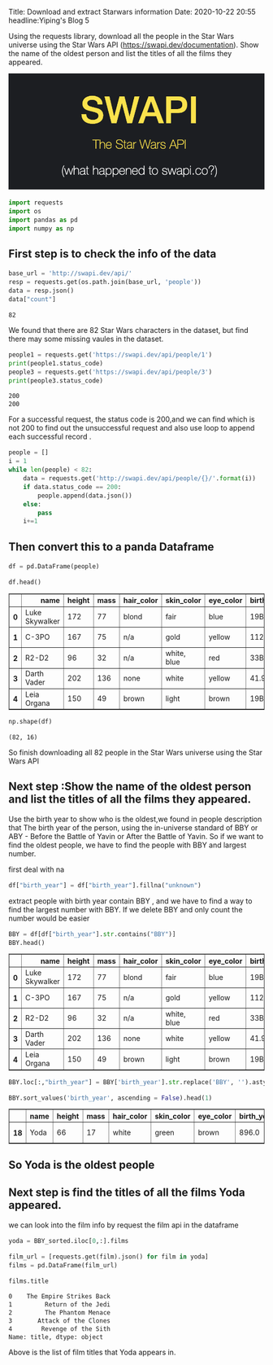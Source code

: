 Title: Download and extract Starwars information
Date: 2020-10-22 20:55
headline:Yiping's Blog 5


Using the requests library, download all the people in the Star Wars universe using the Star Wars API (https://swapi.dev/documentation). Show the name of the oldest person and list the titles of all the films they appeared.

![Pelican](../images/2.png)


```python
import requests
import os
import pandas as pd
import numpy as np
```

## First step is to check the info of the data


```python
base_url = 'http://swapi.dev/api/'
resp = requests.get(os.path.join(base_url, 'people'))
data = resp.json()
data["count"]
```




    82



We found that there are 82 Star Wars characters in the dataset, but find there may some missing vaules in the dataset.


```python
people1 = requests.get('https://swapi.dev/api/people/1')
print(people1.status_code)
people3 = requests.get('https://swapi.dev/api/people/3')
print(people3.status_code)
```

    200
    200


For a successful request, the status code is 200,and we can find which is not 200 to find out the unsuccessful request and  also use  loop to append each successful record .


```python
people = []
i = 1
while len(people) < 82:
    data = requests.get('http://swapi.dev/api/people/{}/'.format(i))
    if data.status_code == 200:
        people.append(data.json())
    else:
        pass
    i+=1
```

## Then convert this to a panda Dataframe


```python
df = pd.DataFrame(people)
```


```python
df.head()
```




<div>
<style scoped>
    .dataframe tbody tr th:only-of-type {
        vertical-align: middle;
    }

    .dataframe tbody tr th {
        vertical-align: top;
    }

    .dataframe thead th {
        text-align: right;
    }
</style>
<table border="1" class="dataframe">
  <thead>
    <tr style="text-align: right;">
      <th></th>
      <th>name</th>
      <th>height</th>
      <th>mass</th>
      <th>hair_color</th>
      <th>skin_color</th>
      <th>eye_color</th>
      <th>birth_year</th>
      <th>gender</th>
      <th>homeworld</th>
      <th>films</th>
      <th>species</th>
      <th>vehicles</th>
      <th>starships</th>
      <th>created</th>
      <th>edited</th>
      <th>url</th>
    </tr>
  </thead>
  <tbody>
    <tr>
      <th>0</th>
      <td>Luke Skywalker</td>
      <td>172</td>
      <td>77</td>
      <td>blond</td>
      <td>fair</td>
      <td>blue</td>
      <td>19BBY</td>
      <td>male</td>
      <td>http://swapi.dev/api/planets/1/</td>
      <td>[http://swapi.dev/api/films/1/, http://swapi.d...</td>
      <td>[]</td>
      <td>[http://swapi.dev/api/vehicles/14/, http://swa...</td>
      <td>[http://swapi.dev/api/starships/12/, http://sw...</td>
      <td>2014-12-09T13:50:51.644000Z</td>
      <td>2014-12-20T21:17:56.891000Z</td>
      <td>http://swapi.dev/api/people/1/</td>
    </tr>
    <tr>
      <th>1</th>
      <td>C-3PO</td>
      <td>167</td>
      <td>75</td>
      <td>n/a</td>
      <td>gold</td>
      <td>yellow</td>
      <td>112BBY</td>
      <td>n/a</td>
      <td>http://swapi.dev/api/planets/1/</td>
      <td>[http://swapi.dev/api/films/1/, http://swapi.d...</td>
      <td>[http://swapi.dev/api/species/2/]</td>
      <td>[]</td>
      <td>[]</td>
      <td>2014-12-10T15:10:51.357000Z</td>
      <td>2014-12-20T21:17:50.309000Z</td>
      <td>http://swapi.dev/api/people/2/</td>
    </tr>
    <tr>
      <th>2</th>
      <td>R2-D2</td>
      <td>96</td>
      <td>32</td>
      <td>n/a</td>
      <td>white, blue</td>
      <td>red</td>
      <td>33BBY</td>
      <td>n/a</td>
      <td>http://swapi.dev/api/planets/8/</td>
      <td>[http://swapi.dev/api/films/1/, http://swapi.d...</td>
      <td>[http://swapi.dev/api/species/2/]</td>
      <td>[]</td>
      <td>[]</td>
      <td>2014-12-10T15:11:50.376000Z</td>
      <td>2014-12-20T21:17:50.311000Z</td>
      <td>http://swapi.dev/api/people/3/</td>
    </tr>
    <tr>
      <th>3</th>
      <td>Darth Vader</td>
      <td>202</td>
      <td>136</td>
      <td>none</td>
      <td>white</td>
      <td>yellow</td>
      <td>41.9BBY</td>
      <td>male</td>
      <td>http://swapi.dev/api/planets/1/</td>
      <td>[http://swapi.dev/api/films/1/, http://swapi.d...</td>
      <td>[]</td>
      <td>[]</td>
      <td>[http://swapi.dev/api/starships/13/]</td>
      <td>2014-12-10T15:18:20.704000Z</td>
      <td>2014-12-20T21:17:50.313000Z</td>
      <td>http://swapi.dev/api/people/4/</td>
    </tr>
    <tr>
      <th>4</th>
      <td>Leia Organa</td>
      <td>150</td>
      <td>49</td>
      <td>brown</td>
      <td>light</td>
      <td>brown</td>
      <td>19BBY</td>
      <td>female</td>
      <td>http://swapi.dev/api/planets/2/</td>
      <td>[http://swapi.dev/api/films/1/, http://swapi.d...</td>
      <td>[]</td>
      <td>[http://swapi.dev/api/vehicles/30/]</td>
      <td>[]</td>
      <td>2014-12-10T15:20:09.791000Z</td>
      <td>2014-12-20T21:17:50.315000Z</td>
      <td>http://swapi.dev/api/people/5/</td>
    </tr>
  </tbody>
</table>
</div>




```python
np.shape(df)
```




    (82, 16)



So finish downloading all 82 people in the Star Wars universe using the Star Wars API

## Next step :Show the name of the oldest person and list the titles of all the films they appeared.

Use the birth year to show who is the oldest,we found in people description that The birth year of the person, using the in-universe standard of BBY or ABY - Before the Battle of Yavin or After the Battle of Yavin. So if we want to find the oldest people, we have to find the people with BBY and largest number.

first deal with na


```python
df["birth_year"] = df["birth_year"].fillna("unknown")
```

extract people with birth year contain BBY , and we have to find a way to find the largest number with BBY. If we delete BBY and only count the number would be easier


```python
BBY = df[df["birth_year"].str.contains("BBY")]
BBY.head()
```




<div>
<style scoped>
    .dataframe tbody tr th:only-of-type {
        vertical-align: middle;
    }

    .dataframe tbody tr th {
        vertical-align: top;
    }

    .dataframe thead th {
        text-align: right;
    }
</style>
<table border="1" class="dataframe">
  <thead>
    <tr style="text-align: right;">
      <th></th>
      <th>name</th>
      <th>height</th>
      <th>mass</th>
      <th>hair_color</th>
      <th>skin_color</th>
      <th>eye_color</th>
      <th>birth_year</th>
      <th>gender</th>
      <th>homeworld</th>
      <th>films</th>
      <th>species</th>
      <th>vehicles</th>
      <th>starships</th>
      <th>created</th>
      <th>edited</th>
      <th>url</th>
    </tr>
  </thead>
  <tbody>
    <tr>
      <th>0</th>
      <td>Luke Skywalker</td>
      <td>172</td>
      <td>77</td>
      <td>blond</td>
      <td>fair</td>
      <td>blue</td>
      <td>19BBY</td>
      <td>male</td>
      <td>http://swapi.dev/api/planets/1/</td>
      <td>[http://swapi.dev/api/films/1/, http://swapi.d...</td>
      <td>[]</td>
      <td>[http://swapi.dev/api/vehicles/14/, http://swa...</td>
      <td>[http://swapi.dev/api/starships/12/, http://sw...</td>
      <td>2014-12-09T13:50:51.644000Z</td>
      <td>2014-12-20T21:17:56.891000Z</td>
      <td>http://swapi.dev/api/people/1/</td>
    </tr>
    <tr>
      <th>1</th>
      <td>C-3PO</td>
      <td>167</td>
      <td>75</td>
      <td>n/a</td>
      <td>gold</td>
      <td>yellow</td>
      <td>112BBY</td>
      <td>n/a</td>
      <td>http://swapi.dev/api/planets/1/</td>
      <td>[http://swapi.dev/api/films/1/, http://swapi.d...</td>
      <td>[http://swapi.dev/api/species/2/]</td>
      <td>[]</td>
      <td>[]</td>
      <td>2014-12-10T15:10:51.357000Z</td>
      <td>2014-12-20T21:17:50.309000Z</td>
      <td>http://swapi.dev/api/people/2/</td>
    </tr>
    <tr>
      <th>2</th>
      <td>R2-D2</td>
      <td>96</td>
      <td>32</td>
      <td>n/a</td>
      <td>white, blue</td>
      <td>red</td>
      <td>33BBY</td>
      <td>n/a</td>
      <td>http://swapi.dev/api/planets/8/</td>
      <td>[http://swapi.dev/api/films/1/, http://swapi.d...</td>
      <td>[http://swapi.dev/api/species/2/]</td>
      <td>[]</td>
      <td>[]</td>
      <td>2014-12-10T15:11:50.376000Z</td>
      <td>2014-12-20T21:17:50.311000Z</td>
      <td>http://swapi.dev/api/people/3/</td>
    </tr>
    <tr>
      <th>3</th>
      <td>Darth Vader</td>
      <td>202</td>
      <td>136</td>
      <td>none</td>
      <td>white</td>
      <td>yellow</td>
      <td>41.9BBY</td>
      <td>male</td>
      <td>http://swapi.dev/api/planets/1/</td>
      <td>[http://swapi.dev/api/films/1/, http://swapi.d...</td>
      <td>[]</td>
      <td>[]</td>
      <td>[http://swapi.dev/api/starships/13/]</td>
      <td>2014-12-10T15:18:20.704000Z</td>
      <td>2014-12-20T21:17:50.313000Z</td>
      <td>http://swapi.dev/api/people/4/</td>
    </tr>
    <tr>
      <th>4</th>
      <td>Leia Organa</td>
      <td>150</td>
      <td>49</td>
      <td>brown</td>
      <td>light</td>
      <td>brown</td>
      <td>19BBY</td>
      <td>female</td>
      <td>http://swapi.dev/api/planets/2/</td>
      <td>[http://swapi.dev/api/films/1/, http://swapi.d...</td>
      <td>[]</td>
      <td>[http://swapi.dev/api/vehicles/30/]</td>
      <td>[]</td>
      <td>2014-12-10T15:20:09.791000Z</td>
      <td>2014-12-20T21:17:50.315000Z</td>
      <td>http://swapi.dev/api/people/5/</td>
    </tr>
  </tbody>
</table>
</div>




```python
BBY.loc[:,"birth_year"] = BBY['birth_year'].str.replace('BBY', '').astype('float')
```



```python
BBY.sort_values('birth_year', ascending = False).head(1)
```




<div>
<style scoped>
    .dataframe tbody tr th:only-of-type {
        vertical-align: middle;
    }

    .dataframe tbody tr th {
        vertical-align: top;
    }

    .dataframe thead th {
        text-align: right;
    }
</style>
<table border="1" class="dataframe">
  <thead>
    <tr style="text-align: right;">
      <th></th>
      <th>name</th>
      <th>height</th>
      <th>mass</th>
      <th>hair_color</th>
      <th>skin_color</th>
      <th>eye_color</th>
      <th>birth_year</th>
      <th>gender</th>
      <th>homeworld</th>
      <th>films</th>
      <th>species</th>
      <th>vehicles</th>
      <th>starships</th>
      <th>created</th>
      <th>edited</th>
      <th>url</th>
      <th>yearnum</th>
    </tr>
  </thead>
  <tbody>
    <tr>
      <th>18</th>
      <td>Yoda</td>
      <td>66</td>
      <td>17</td>
      <td>white</td>
      <td>green</td>
      <td>brown</td>
      <td>896.0</td>
      <td>male</td>
      <td>http://swapi.dev/api/planets/28/</td>
      <td>[http://swapi.dev/api/films/2/, http://swapi.d...</td>
      <td>[http://swapi.dev/api/species/6/]</td>
      <td>[]</td>
      <td>[]</td>
      <td>2014-12-15T12:26:01.042000Z</td>
      <td>2014-12-20T21:17:50.345000Z</td>
      <td>http://swapi.dev/api/people/20/</td>
      <td>896.0</td>
    </tr>
  </tbody>
</table>
</div>



## So Yoda is the oldest people

## Next step is find the titles of all the films Yoda appeared.

we can look into the film info by request the film api in the dataframe


```python
yoda = BBY_sorted.iloc[0,:].films
```


```python
film_url = [requests.get(film).json() for film in yoda]
films = pd.DataFrame(film_url)
```


```python
films.title
```




    0    The Empire Strikes Back
    1         Return of the Jedi
    2         The Phantom Menace
    3       Attack of the Clones
    4        Revenge of the Sith
    Name: title, dtype: object



Above is the list of film titles that Yoda appears in.
